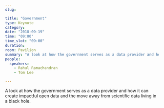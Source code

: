 ```yaml
---
slug:

title: "Government"
type: Keynote
category:
date: "2018-09-19"
time: "09:00"
time_slot: "09:00"
duration:
room: Pavilion
summary: "A look at how the government serves as a data provider and how it can create impactful open data and the move away from scientific data living in a black hole."
people:
  speakers:
    - Rahul Ramachandran
    - Tom Lee

---
```

A look at how the government serves as a data provider and how it can create impactful open data and the move away from scientific data living in a black hole.
